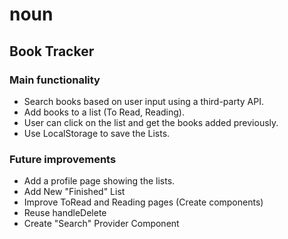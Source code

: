 # noun

## Book Tracker

### Main functionality

- Search books based on user input using a third-party API.
- Add books to a list (To Read, Reading).
- User can click on the list and get the books added previously.
- Use LocalStorage to save the Lists.

### Future improvements

- Add a profile page showing the lists.
- Add New "Finished" List
- Improve ToRead and Reading pages (Create components)
- Reuse handleDelete
- Create "Search" Provider Component
